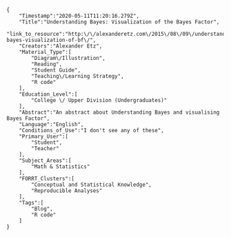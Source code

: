 
    {
        "Timestamp":"2020-05-11T11:20:16.279Z",
        "Title":"Understanding Bayes: Visualization of the Bayes Factor",
        "link_to_resource":"http:\/\/alexanderetz.com\/2015\/08\/09\/understanding-bayes-visualization-of-bf\/",
        "Creators":"Alexander Etz",
        "Material_Type":[
            "Diagram\/Illustration",
            "Reading",
            "Student Guide",
            "Teaching\/Learning Strategy",
            "R code"
        ],
        "Education_Level":[
            "College \/ Upper Division (Undergraduates)"
        ],
        "Abstract":"An abstract about Understanding Bayes and visualising Bayes Factor",
        "Language":"English",
        "Conditions_of_Use":"I don't see any of these",
        "Primary_User":[
            "Student",
            "Teacher"
        ],
        "Subject_Areas":[
            "Math & Statistics"
        ],
        "FORRT_Clusters":[
            "Conceptual and Statistical Knowledge",
            "Reproducible Analyses"
        ],
        "Tags":[
            "Blog",
            "R code"
        ]
    }
